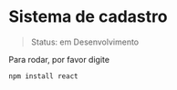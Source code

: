 # Sistema de cadastro

> Status: em Desenvolvimento

Para rodar, por favor digite

````
npm install react

````
